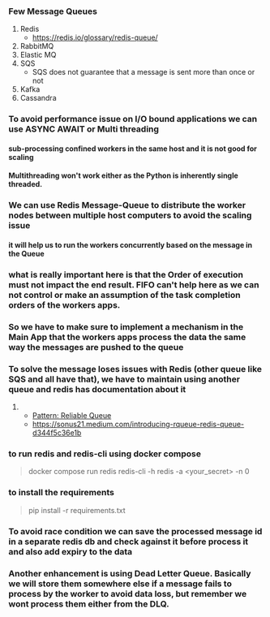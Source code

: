 ### Few Message Queues
1. Redis
    - https://redis.io/glossary/redis-queue/
2. RabbitMQ
3. Elastic MQ
4. SQS
    - SQS does not guarantee that a message is sent more than once or not
5. Kafka
6. Cassandra

### To avoid performance issue on I/O bound applications we can use ASYNC AWAIT or Multi threading

#### sub-processing confined workers in the same host and it is not good for scaling

#### Multithreading won't work either as the Python is inherently single threaded.

### We can use Redis Message-Queue to distribute the worker nodes between multiple host computers to avoid the scaling issue
#### it will help us to run the workers concurrently based on the message in the Queue

### what is really important here is that the Order of execution must not impact the end result. FIFO can't help here as we can not control or make an assumption of the task completion orders of the workers apps. 

### So we have to make sure to implement a mechanism in the Main App that the workers apps process the data the same way the messages are pushed to the queue

### To solve the message loses issues with Redis (other queue like SQS and all have that), we have to maintain using another queue and redis has documentation about it 
1. 
    - [Pattern: Reliable Queue](https://redis.io/commands/lmove/)
    - https://sonus21.medium.com/introducing-rqueue-redis-queue-d344f5c36e1b

### to run redis and redis-cli using docker compose
> docker compose run redis redis-cli -h redis -a <your_secret> -n 0

### to install the requirements
> pip install -r requirements.txt

### To avoid race condition we can save the processed message id in a separate redis db and check against it before process it and also add expiry to the data

### Another enhancement is using Dead Letter Queue. Basically we will store them somewhere else if a message fails to process by the worker to avoid data loss, but remember we wont process them either from the DLQ.